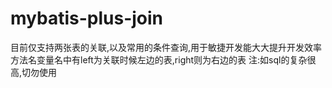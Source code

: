 # mybatis-plus-join
目前仅支持两张表的关联,以及常用的条件查询,用于敏捷开发能大大提升开发效率
方法名变量名中有left为关联时候左边的表,right则为右边的表
注:如sql的复杂很高,切勿使用
